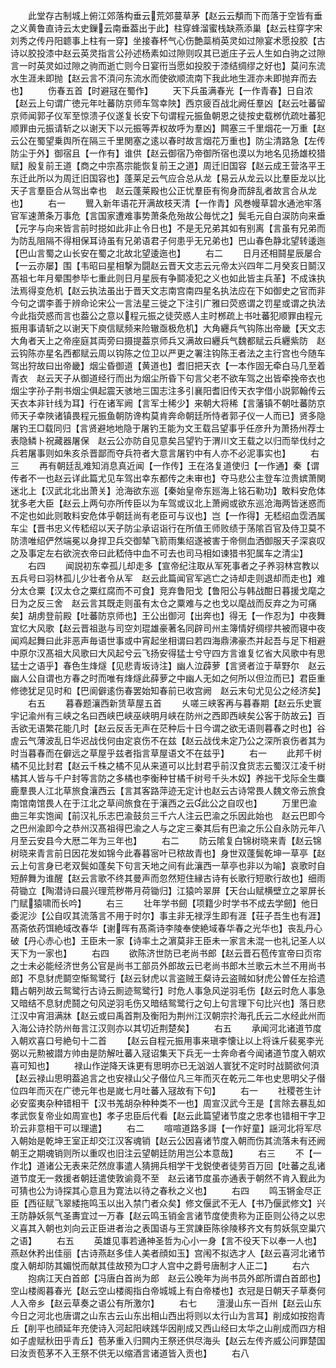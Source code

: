 <!-- { "loadSidebar": true } -->
　　此堂存古制城上俯江郊落构垂云荒郊蔓草茅【赵云云頺而下而落于空皆有垂之义黄鲁直诗云太史鏁云南垂葢出于此】柱穿蜂溜蜜栈缺燕添巢【赵云柱穿字宋刘秀之传丹阳聼事上柱有一穿】坐接春杯气心伤艶蘂梢英灵如过隙宴术愿投胶【古诗以胶投漆中赵云英灵指言公孙述杨素如过隙则叹其已逝庄子云人生如白驹之过隙言一时英灵如过隙之驹而逝亡则今日宴衎当愿如投胶于漆结绸缪之好也】莫问东流水生涯未即抛【赵云言不湏问东流水而使欲顺流南下我此地生涯亦未即抛弃而去也】
　　伤春五首【时避冦在蜀作】
　　天下兵虽满春光【一作青春】日自浓【赵云上句谓广徳元年吐蕃防京师车驾幸陜】西京疲百战北阙任羣凶【赵云吐蕃留京师闻郭子仪军至惊溃子仪遂复长安下句谓程元振鱼朝恩之徒按史载桞伉疏吐蕃犯顺罪由元振请斩之以谢天下以元振等弄权故呼为羣凶】闗塞三千里烟花一万重【赵云公在蜀望乗舆所在隔三千里関塞之逺以春时故言烟花万重也】防尘清路急【左传防尘于外】御宿且【一作有】谁供【赵云御宿乃帝御所宿也漠以为地名见扬雄校猎赋】殷复前王道【商之中宗髙宗能恢复前王之道】周迁旧国容【赵云成王营洛平王东迁此所以为周迁旧国容也】蓬莱足云气应合总从龙【易云从龙云以比羣臣龙以比天子言羣臣合从驾出幸也　赵云蓬莱殿也公正忧羣臣有徇身而辞乱者故言合从龙也】
　　右一
　　鸎入新年语花开满故枝天清【一作青】风巻幔草碧水通池牢落官军速萧条万事危【言国家遭难事势萧条危殆故公毎忧之】鬓毛元自白涙防向来垂【元字与向来皆言前时搃如此非止令日也】不是无兄弟其如有别离【言虽有兄弟而为防乱阻隔不得相保耳诗虽有兄弟语君子何患乎无兄弟也】巴山春色静北望转逶迤【巴山言蜀之山长安在蜀之北故北望逶迤也】
　　右二
　　日月还相鬪星辰屡合【一云亦屡】围【韦昭曰星相撃为闘赵云晋天文志云元帝太兴四年二月癸亥日鬬汉髙祖七年月晕围参毕七重此则日月星辰有争鬬凌犯之义也如此皆主兵革】不成诛执法焉得变危机【赵云执法虽出于晋天文志南宫南四星名执法应在下如御史之官而非今句之谓李善于辨命论宋公一言法星三徙之下注引广雅曰荧惑谓之罚星或谓之执法今此指荧惑而言也葢公之意以程元振之徒荧惑人主时桞疏上书吐蕃犯顺罪由程元振用事请斩之以谢天下庾信赋频来险辙亟极危机】大角纒兵气钩陈出帝畿【天文志大角者天上之帝座庭其両旁曰摄提葢京师兵又满故曰纒兵气魏都赋云兵纒紫防　赵云钩陈亦星名西都赋云周以钩陈之位卫以严更之署注钩陈王者法之主行宫也今随车驾出狩故曰出帝畿】烟尘昏御道【黄道也】耆旧把天衣【一本作固无牵白马几至着青衣　赵云天子从御道经行而出为烟尘所昏下句言父老不欲车驾之出皆牵挽帝衣也烟尘字孙子荆书烟尘俱起震天骇地三国志注多引襄阳耆旧传天衣字借小説郭翰传云天衣本非针线为耳】行在诸军阙【言军士稀少】来朝大将稀【言藩镇不朝吐蕃防京师天子幸陜诸镇畏程元振鱼朝防谗构莫肯奔命朝廷所恃者郭子仪一人而已】贤多隐屠钓王□载同归【言贤避地地隐于屠钓王能为文王载吕望事乎任彦升为萧扬州荐士表隐鳞卜祝藏器屠保　赵云公亦防自见意矣吕望钓于渭川文王载之以归而举伐纣之兵若屠事则如朱亥杀晋鄙而夺兵符者大意言屠钓中有人亦不必泥事实也】
　　右三
　　再有朝廷乱难知消息真近闻【一作传】王在洛复道使归【一作通】秦【谓传者不一也赵云详此篇尤见车驾出幸东都传之未审也】夺马悲公主登车泣贵嫔萧関迷北上【汉武北北出萧关】沧海欲东巡【秦始皇帝东廵海上铭石勒功】敢料安危体犹多老大臣【赵云上两句亦所传臣以为车驾或议北上萧阙或欲东巡沧海两皆迷惑而不定也如此则敢料安危体乎朝廷尚有老臣可与议也】岂【一作得】无嵇绍血霑洒属车尘【晋书忠义传嵇绍以天子防尘承诏诣行在所值王师败绩于荡隂百官及侍卫莫不防溃唯绍俨然端冕以身捍卫兵交御辇飞箭雨集绍遂被害于帝侧血洒御服天子深哀叹之及事定左右欲浣衣帝曰此嵇侍中血不可去也司马相如谏猎书犯属车之清尘】
　　右四
　　闻説初东幸孤儿却走多【宣帝纪注取从军死事者之子养羽林宫教以五兵号曰羽林孤儿少壮者令从军　赵云此篇闻官军逃亡之诗却走则退却而走也】难分太仓粟【汉太仓之粟红腐而不可食】竞弃鲁阳戈【鲁阳公与韩战酣日暮援戈麾之日为之反三舍　赵云言其既走则虽有太仓之粟难与之也戈以麾战而反弃之为可痛矣】胡虏登前殿【吐蕃防京师也】王公出御河【出奔也】得无【一作忍为】中夜舞宜忆大风歌【赵云晋祖逖与司空刘琨雄豪著名同辟司州主簿情好绸缪共被而寝中夜闻鸡起舞曰此非恶声毎语世事或中宵起坐相谓曰若四海鼎沸豪杰并起吾与足下相避中原尔汉髙祖大风歌曰大风起兮云飞扬安得猛士兮守四方言谁复忆省大风歌中有思猛士之语乎】春色生烽燧【见悲青坂诗注】幽人泣薜萝【言贤者泣于草野尔　赵云幽人公自谓也方春之时而唯有烽燧此薛萝之中幽人无如之何所以但泣而已】君臣重修徳犹足见时和【巴阆僻逺伤春罢始知春前已收宫阙　赵云末句尤见公之经济矣】
　　右五
　　暮春题瀼西新赁草屋五首
　　乆嗟三峡客再与暮春期【赵云乐史寰宇记渝州有三峡之名曰西峡巴峡巫峡明月峡在防州之西即西峡矣公客于防故云】百舌欲无语繁花能几时【赵云反舌无声在茫种后十日今谓之欲无语则暮春之时也】谷虗云气薄波乱日华迟战伐何由定哀伤不在兹【赵云战伐未定乃公之深所哀伤者其为时当暮春而在僻远之草屋乎兹者指言草屋语文不在兹乎】
　　右一
　　此邦千树橘不见比封君【赵云千株之橘不见从来道可以比封君乎前汉食货志云蜀汉江凌千树橘其人皆与千户封等言防之多橘也李衡种甘橘千树号千头木奴】养拙干戈际全生麋鹿羣畏人江北草旅食瀼西云【言其客路萍迹无定计也赵云古诗常畏人魏文帝云旅食南馆南馆畏人在于江北之草间旅食在于瀼西之云此公之自叹也】
　　万里巴渝曲三年实饱闻【前汉礼乐志巴渝鼓贠三千六人注云巴渝之乐因此始也　赵云巴即今之巴州渝即今之恭州汉髙祖得巴渝之人与之定三秦其后有巴渝之乐公自永防元年八月至云安县今大厯二年为三年也】
　　右二
　　防云隂复白锦树晓来青【赵云锦树晓来青言前日因花发如锦今此春暮宻叶已秾故青也】身世双蓬鬓乾坤一草亭【赵云上句言身已老双鬓如蓬矣下句言天地之间有此瀼西一草亭也非以为喻】哀歌时自短醉舞为谁醒【赵云言歌不终其曼声而忽然短住縁古诗有长歌行短歌行故也】细雨荷锄立【陶潜诗曰晨兴理荒秽帯月荷锄归】江猿吟翠屏【天台山赋横壁立之翠屏长门赋猿啸而长吟】
　　右三
　　壮年学书劒【项籍少时学书不成去学劒】他日委泥沙【公自叹其流落言不用于时尔】事主非无禄浮生即有涯【荘子吾生也有涯】髙斋依药饵絶域改春华【谢晖有髙斋诗李陵奉使絶域春华春之光华也】丧乱丹心破【丹心赤心也】王臣未一家【诗率土之濵莫非王臣未一家言未混一也礼记圣人以天下为一家也】
　　右四
　　欲陈济世防已老尚书郎【赵云晋石苞传宣帝曰页帘之士未必能经济世务公官是尚书工部员外郎故云已老尚书郎木兰歌云木兰不用尚书郎】不息豺虎鬬空惭鸳鹭行【赵云豺虎以言盗贼王粲诗云盗贼如豺虎公曽任左拾遗籍占朝列故云鸳鹭行古诗云厠迹鸳鹭行】时危人事急风逆羽毛伤【赵云时危人事急又暗结不息豺虎鬪之句风逆羽毛伤又暗结鸳鹭行之句上句言理下句比兴也】落日悲江汉中宵泪满牀【赵云或曰禹首荆及衡阳为荆州江汉朝宗扵海孔氏云二水经此州而入海公诗扵防州毎言江汉则亦以其切近荆楚矣】
　　右五
　　承闻河北诸道节度入朝欢喜口号絶句十二首
　　【赵云自程元振用事来瑱李懐让以上将诛斤裴冕李光弼以元勲被譛方帅由是防解吐蕃入冦诏集天下兵无一士奔命者今闻诸道节度入朝欢喜可知也】
　　禄山作逆降天诛更有思明亦已无汹汹人寰犹不定时时战鬬欲何湏【赵云禄山思明葢追言之也安禄山父子僣位凡三年而灭在乾元二年也史思明父子僣位四年而灭在广徳元年也是嵗七月吐蕃入冦故有下句】
　　右一
　　社稷苍生计必安蛮夷杂种错相干【汉书羗胡杂种种类不一也】周宣汉武今王是【言除去暴乱如孝武恢复帝业如周宣也】孝子忠臣后代看【赵云此篇望诸节度之忠孝也错相干字卫玠云非意相干可以理遣】
　　右二
　　喧喧道路多謌【一作好童】謡河北将军尽入朝始是乾坤王室正却交江汉客魂销【赵云公因喜诸节度入朝而伤其流落未有还阙朝王之期魂销则所以重叹也旧注云望朝廷防用岂公本意哉】
　　右三
　　不【一作北】道诸公无表来茫然庻事遣人猜拥兵相学干戈鋭使者徒劳百万回【吐蕃之乱诸道节度无一救援者朝廷遣使敦谕竟不至　赵云诸节度虽亦通表于朝然不肯入觐此为可猜也公为诗探其心意且为寛法以待之春秋之义也】
　　右四
　　鸣玉锵金尽正臣【西征赋飞翠緌拖鸣玉以出入禁门者众矣】修文偃武不无人【书乃偃武修文】兴王防静妖氛气圣夀宜过一万春【赵云鸣玉销金言诸节度使贵称为正臣则公待之以忠义喜其入朝也刘向云正臣进者治之表国语与王赏諌臣陈徐陵移齐文有剪妖氛空巢穴之语】
　　右五
　　英雄见事若通神圣哲为心小一身【言不役天下以奉一人也】燕赵休矜出佳丽【古诗燕赵多佳人美者顔如玉】宫闱不拟选才人【赵云喜河北诸节度入朝却防其媚悦而献其佳故预为□才人宫中之爵号唐制才人正二】
　　右六
　　抱病江天白首郎【冯唐白首尚为郎　赵云公晚年为尚书员外郎所谓白首郎也】空山楼阁暮春光【赵云空山楼阁指白帝城城上有白帝楼也】衣冠是日朝天子草奏何人入帝乡【赵云草奏之语公有所激尔】
　　右七
　　澶漫山东一百州【赵云山东今日之河北也唐谓之山东古云山东出相山西出将则以太行山为言耳】削成如按抱青丘【削平也顔延年充使诗入河起阳峡践华因削成又西山经曰太华之山削成而四方相如子虗赋秋田乎青丘】苞茅重入归闗内王祭还供尽海头【赵云左传齐威公问罪楚国曰汝贡苞茅不入王祭不供无以缩酒言诸道皆入贡也】
　　右八
